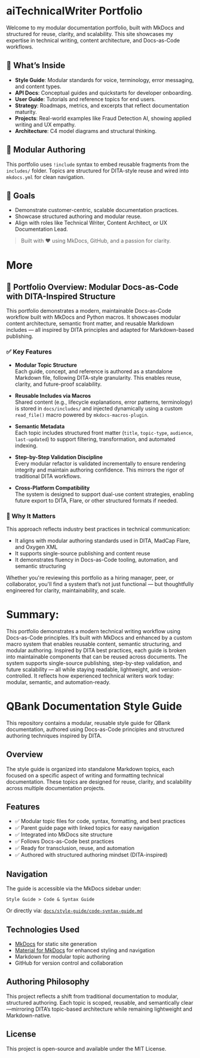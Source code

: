 # aiTechnicalWriter Portfolio

Welcome to my modular documentation portfolio, built with MkDocs and structured for reuse, clarity, and scalability. This site showcases my expertise in technical writing, content architecture, and Docs-as-Code workflows.

## 🔧 What’s Inside

- **Style Guide**: Modular standards for voice, terminology, error messaging, and content types.
- **API Docs**: Conceptual guides and quickstarts for developer onboarding.
- **User Guide**: Tutorials and reference topics for end users.
- **Strategy**: Roadmaps, metrics, and excerpts that reflect documentation maturity.
- **Projects**: Real-world examples like Fraud Detection AI, showing applied writing and UX empathy.
- **Architecture**: C4 model diagrams and structural thinking.

## 🧩 Modular Authoring

This portfolio uses `!include` syntax to embed reusable fragments from the `includes/` folder. Topics are structured for DITA-style reuse and wired into `mkdocs.yml` for clean navigation.

## 🚀 Goals

- Demonstrate customer-centric, scalable documentation practices.
- Showcase structured authoring and modular reuse.
- Align with roles like Technical Writer, Content Architect, or UX Documentation Lead.

> Built with ❤️ using MkDocs, GitHub, and a passion for clarity.


# More

## 📘 Portfolio Overview: Modular Docs-as-Code with DITA-Inspired Structure

This portfolio demonstrates a modern, maintainable Docs-as-Code workflow built with MkDocs and Python macros. It showcases modular content architecture, semantic front matter, and reusable Markdown includes — all inspired by DITA principles and adapted for Markdown-based publishing.

### ✅ Key Features

- **Modular Topic Structure**  
  Each guide, concept, and reference is authored as a standalone Markdown file, following DITA-style granularity. This enables reuse, clarity, and future-proof scalability.

- **Reusable Includes via Macros**  
  Shared content (e.g., lifecycle explanations, error patterns, terminology) is stored in `docs/includes/` and injected dynamically using a custom `read_file()` macro powered by `mkdocs-macros-plugin`.

- **Semantic Metadata**  
  Each topic includes structured front matter (`title`, `topic-type`, `audience`, `last-updated`) to support filtering, transformation, and automated indexing.

- **Step-by-Step Validation Discipline**  
  Every modular refactor is validated incrementally to ensure rendering integrity and maintain authoring confidence. This mirrors the rigor of traditional DITA workflows.

- **Cross-Platform Compatibility**  
  The system is designed to support dual-use content strategies, enabling future export to DITA, Flare, or other structured formats if needed.

### 🧠 Why It Matters

This approach reflects industry best practices in technical communication:
- It aligns with modular authoring standards used in DITA, MadCap Flare, and Oxygen XML
- It supports single-source publishing and content reuse
- It demonstrates fluency in Docs-as-Code tooling, automation, and semantic structuring

Whether you're reviewing this portfolio as a hiring manager, peer, or collaborator, you'll find a system that’s not just functional — but thoughtfully engineered for clarity, maintainability, and scale.


# Summary:

This portfolio demonstrates a modern technical writing workflow using Docs-as-Code principles. It’s built with MkDocs and enhanced by a custom macro system that enables reusable content, semantic structuring, and modular authoring. Inspired by DITA best practices, each guide is broken into maintainable components that can be reused across documents. The system supports single-source publishing, step-by-step validation, and future scalability — all while staying readable, lightweight, and version-controlled. It reflects how experienced technical writers work today: modular, semantic, and automation-ready.


# QBank Documentation Style Guide

This repository contains a modular, reusable style guide for QBank documentation, authored using Docs-as-Code principles and structured authoring techniques inspired by DITA.

## Overview

The style guide is organized into standalone Markdown topics, each focused on a specific aspect of writing and formatting technical documentation. These topics are designed for reuse, clarity, and scalability across multiple documentation projects.

## Features

- ✅ Modular topic files for code, syntax, formatting, and best practices  
- ✅ Parent guide page with linked topics for easy navigation  
- ✅ Integrated into MkDocs site structure  
- ✅ Follows Docs-as-Code best practices  
- ✅ Ready for transclusion, reuse, and automation  
- ✅ Authored with structured authoring mindset (DITA-inspired)

## Navigation

The guide is accessible via the MkDocs sidebar under:

```
Style Guide > Code & Syntax Guide
```

Or directly via: [`docs/style-guide/code-syntax-guide.md`](docs/style-guide/code-syntax-guide.md)

## Technologies Used

- [MkDocs](https://www.mkdocs.org/) for static site generation  
- [Material for MkDocs](https://squidfunk.github.io/mkdocs-material/) for enhanced styling and navigation  
- Markdown for modular topic authoring  
- GitHub for version control and collaboration

## Authoring Philosophy

This project reflects a shift from traditional documentation to modular, structured authoring. Each topic is scoped, reusable, and semantically clear—mirroring DITA’s topic-based architecture while remaining lightweight and Markdown-native.

## License

This project is open-source and available under the MIT License.